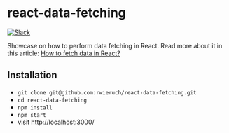 # react-data-fetching

[![Slack](https://slack-the-road-to-learn-react.wieruch.com/badge.svg)](https://slack-the-road-to-learn-react.wieruch.com/)

Showcase on how to perform data fetching in React. Read more about it in this article: [How to fetch data in React?](https://www.robinwieruch.de/react-fetching-data)

## Installation

* `git clone git@github.com:rwieruch/react-data-fetching.git`
* `cd react-data-fetching`
* `npm install`
* `npm start`
* visit http://localhost:3000/

